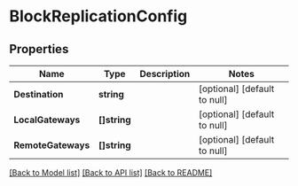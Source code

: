 # BlockReplicationConfig

## Properties
Name | Type | Description | Notes
------------ | ------------- | ------------- | -------------
**Destination** | **string** |  | [optional] [default to null]
**LocalGateways** | **[]string** |  | [optional] [default to null]
**RemoteGateways** | **[]string** |  | [optional] [default to null]

[[Back to Model list]](../README.md#documentation-for-models) [[Back to API list]](../README.md#documentation-for-api-endpoints) [[Back to README]](../README.md)


